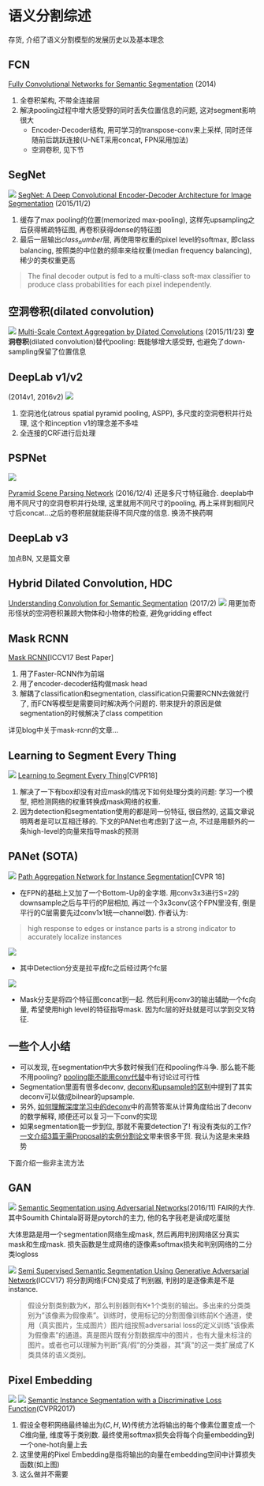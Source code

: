 # 语义分割综述


存货, 介绍了语义分割模型的发展历史以及基本理念

<!--more-->

## FCN
[Fully Convolutional Networks for Semantic Segmentation](https://people.eecs.berkeley.edu/~jonlong/long_shelhamer_fcn.pdf) (2014)


1. 全卷积架构, 不带全连接层
2. 解决pooling过程中增大感受野的同时丢失位置信息的问题, 这对segment影响很大
    - Encoder-Decoder结构, 用可学习的transpose-conv来上采样, 同时还伴随前后跳跃连接(U-NET采用concat,  FPN采用加法)
    - 空洞卷积, 见下节

## SegNet
![](https://my-imgshare.oss-cn-shenzhen.aliyuncs.com/segnet.png)
[SegNet: A Deep Convolutional Encoder-Decoder Architecture for Image Segmentation](https://arxiv.org/abs/1511.00561) (2015/11/2)
1. 缓存了max pooling的位置(memorized max-pooling), 这样先upsampling之后获得稀疏特征图, 再卷积获得dense的特征图
2. 最后一层输出$class_number$层, 再使用带权重的pixel level的softmax, 即class balancing, 按照类的中位数的频率来给权重(median frequency balancing), 稀少的类权重更高
> The final decoder output is fed to a multi-class soft-max classifier to produce class probabilities for each pixel independently.

## 空洞卷积(dilated convolution)
![](https://my-imgshare.oss-cn-shenzhen.aliyuncs.com/dilation.gif)
[Multi-Scale Context Aggregation by Dilated Convolutions](https://arxiv.org/abs/1511.07122) (2015/11/23)
**空洞卷积**(dilated convolution)替代pooling: 既能够增大感受野, 也避免了down-sampling保留了位置信息

## DeepLab v1/v2
(2014v1, 2016v2)
![](https://my-imgshare.oss-cn-shenzhen.aliyuncs.com/deeplab1.png)
1. 空洞池化(atrous spatial pyramid pooling, ASPP), 多尺度的空洞卷积并行处理, 这个和inception v1的理念差不多哇
2. 全连接的CRF进行后处理


## PSPNet
![](https://hszhao.github.io/projects/pspnet/figures/pspnet.png)

[Pyramid Scene Parsing Network](https://arxiv.org/abs/1612.01105) (2016/12/4)
还是多尺寸特征融合. deeplab中用不同尺寸的空洞卷积并行处理, 这里就用不同尺寸的pooling, 再上采样到相同尺寸后concat...之后的卷积层就能获得不同尺度的信息. 换汤不换药啊

## DeepLab v3
加点BN, 又是篇文章

## Hybrid Dilated Convolution, HDC
[Understanding Convolution for Semantic Segmentation](https://arxiv.org/abs/1702.08502) 
 (2017/2)
![](https://my-imgshare.oss-cn-shenzhen.aliyuncs.com/dilated1.jpg)
用更加奇形怪状的空洞卷积兼顾大物体和小物体的检查, 避免gridding effect

## Mask RCNN
[Mask RCNN](https://arxiv.org/abs/1703.06870)[ICCV17 Best Paper]
1. 用了Faster-RCNN作为前端
2. 用了encoder-decoder结构做mask head
3. 解耦了classification和segmentation, classification只需要RCNN去做就行了, 而FCN等模型是需要同时解决两个问题的. 带来提升的原因是做segmentation的时候解决了class competition

详见blog中关于mask-rcnn的文章...

## Learning to Segment Every Thing
![](https://my-imgshare.oss-cn-shenzhen.aliyuncs.com/segeverything.png)
[Learning to Segment Every Thing](https://arxiv.org/abs/1711.10370)[CVPR18]
1. 解决了一下有box却没有对应mask的情况下如何处理分类的问题: 学习一个模型, 把检测网络的权重转换成mask网络的权重. 
2. 因为detection和segmentation使用的都是同一份特征, 很自然的, 这篇文章说明两者是可以互相迁移的. 下文的PANet也考虑到了这一点, 不过是用额外的一条high-level的向量来指导mask的预测

## PANet (SOTA)
![](https://my-imgshare.oss-cn-shenzhen.aliyuncs.com/panet1.png)
[Path Aggregation Network for Instance Segmentation](http://link.zhihu.com/?target=https%3A//arxiv.org/abs/1803.01534)[CVPR 18]

 - 在FPN的基础上又加了一个Bottom-Up的金字塔. 用conv3x3进行S=2的downsample之后与平行的P层相加, 再过一个3x3conv(这个FPN里没有, 倒是平行的C层需要先过conv1x1统一channel数). 作者认为:
 > high response to edges or instance parts is a strong indicator to accurately localize instances

![](https://my-imgshare.oss-cn-shenzhen.aliyuncs.com/panet2.png)
 - 其中Detection分支是拉平成fc之后经过两个fc层

![](https://my-imgshare.oss-cn-shenzhen.aliyuncs.com/panet3.png)
 - Mask分支是将四个特征图concat到一起. 然后利用conv3的输出辅助一个fc向量, 希望使用high level的特征指导mask. 因为fc层的好处就是可以学到交叉特征.


## 一些个人小结
 - 可以发现, 在segmentation中大多数时候我们在和pooling作斗争. 那么能不能不用pooling? [pooling能不能用conv代替](https://www.zhihu.com/question/270777218)中有讨论过可行性
 - Segmentation里面有很多deconv, [deconv和upsample的区别](https://www.zhihu.com/question/63890195)中提到了其实deconv可以做成bilnear的upsample.
 - 另外, [如何理解深度学习中的deconv](https://www.zhihu.com/question/43609045)中的高赞答案从计算角度给出了deconv的数学解释, 顺便还可以复习一下conv的实现
 - 如果segmentation能一步到位, 那就不需要detection了! 有没有类似的工作? [一文介绍3篇无需Proposal的实例分割论文](https://zhuanlan.zhihu.com/p/35770716)带来很多干货. 我认为这是未来趋势

下面介绍一些非主流方法

## GAN
![](https://my-imgshare.oss-cn-shenzhen.aliyuncs.com/ganseg.png)
[Semantic Segmentation using Adversarial Networks](https://arxiv.org/abs/1611.08408)(2016/11)
FAIR的大作. 其中Soumith Chintala哥哥是pytorch的主力, 他的名字我老是读成吃蛋挞

大体思路是用一个segmentation网络生成mask, 然后再用判别网络区分真实mask和生成mask. 损失函数是生成网络的逐像素softmax损失和判别网络的二分类logloss

![](https://my-imgshare.oss-cn-shenzhen.aliyuncs.com/semiseg.png)
[Semi Supervised Semantic Segmentation Using Generative Adversarial Network](http://link.zhihu.com/?target=https%3A//arxiv.org/abs/1703.09695)(ICCV17)
将分割网络(FCN)变成了判别器, 判别的是逐像素是不是instance.
> 假设分割类别数为K，那么判别器则有K+1个类别的输出。多出来的分类类别为”该像素为假像素”。训练时，使用标记的分割图像训练前K个通道，使用（真实图片，生成图片）图片组按照adversarial loss的定义训练”该像素为假像素”的通道。真是图片既有分割数据库中的图片，也有大量未标注的图片。或者也可以理解为判断“真/假”的分类器，其“真”的这一类扩展成了K类具体的语义类别。


## Pixel Embedding
![](https://pic4.zhimg.com/80/v2-e1e0958468e1b3ac4a776d2b2838582f_hd.jpg)
![](https://pic4.zhimg.com/80/v2-96e7e28ab2727f2d544a9eb8c35c10a3_hd.jpg)
[Semantic Instance Segmentation with a Discriminative Loss Function](http://link.zhihu.com/?target=https%3A//arxiv.org/abs/1708.02551)(CVPR2017)

1. 假设全卷积网络最终输出为$(C, H, W)$传统方法将输出的每个像素位置变成一个$C$维向量, 维度等于类别数. 最终使用softmax损失会将每个向量embedding到一个one-hot向量上去
2. 这里使用的Pixel Embedding是指将输出的向量在embedding空间中计算损失函数(如上图)
3. 这么做并不需要
